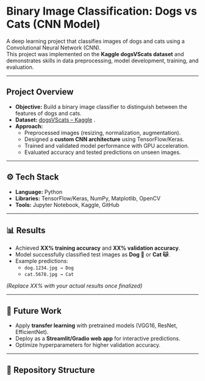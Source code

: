 # Binary Image Classification: Dogs vs Cats (CNN Model)

A deep learning project that classifies images of dogs and cats using a Convolutional Neural Network (CNN).  
This project was implemented on the **Kaggle dogsVScats dataset** and demonstrates skills in data preprocessing, model development, training, and evaluation.

---

##  Project Overview
- **Objective:** Build a binary image classifier to distinguish between the features of dogs and cats.  
- **Dataset:** [dogsVScats – Kaggle](https://www.kaggle.com/datasets/salader/dogsvscats) .  
- **Approach:**
  - Preprocessed images (resizing, normalization, augmentation).
  - Designed a **custom CNN architecture** using TensorFlow/Keras.
  - Trained and validated model performance with GPU acceleration.
  - Evaluated accuracy and tested predictions on unseen images.

---

## ⚙️ Tech Stack
- **Language:** Python  
- **Libraries:** TensorFlow/Keras, NumPy, Matplotlib, OpenCV  
- **Tools:** Jupyter Notebook, Kaggle, GitHub  

---

## 📊 Results
- Achieved **XX% training accuracy** and **XX% validation accuracy**.  
- Model successfully classified test images as **Dog 🐶** or **Cat 🐱**.  
- Example predictions:  
  - `dog.1234.jpg → Dog`  
  - `cat.5678.jpg → Cat`  

*(Replace XX% with your actual results once finalized)*  

---

## 🔮 Future Work
- Apply **transfer learning** with pretrained models (VGG16, ResNet, EfficientNet).  
- Deploy as a **Streamlit/Gradio web app** for interactive predictions.  
- Optimize hyperparameters for higher validation accuracy.  

---

## 📂 Repository Structure

